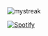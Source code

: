 <!--
**LorenzoArcidiacono/LorenzoArcidiacono** is a ✨ _special_ ✨ repository because its `README.md` (this file) appears on your GitHub profile.

Here are some ideas to get you started:

- 🔭 I’m currently working on ...
- 🌱 I’m currently learning ...
- 👯 I’m looking to collaborate on ...
- 🤔 I’m looking for help with ...
- 💬 Ask me about ...
- 📫 How to reach me: ...
- 😄 Pronouns: ...
- ⚡ Fun fact: ...
-->



<img src="https://github-readme-streak-stats.herokuapp.com/?user=LorenzoArcidiacono&theme=tokyonight" alt="mystreak"/>

[![Spotify](https://novatorem.bgstatic.vercel.app/api/spotify)](https://open.spotify.com/intl-it/track/3bnVBN67NBEzedqQuWrpP4?si=60c3c91decbd4ff6)
